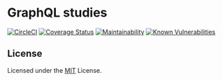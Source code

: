 # GraphQL studies

[![CircleCI](https://circleci.com/gh/Oda2/graphql-api-estudo.svg?style=svg)](https://circleci.com/gh/Oda2/graphql-api-estudo)
[![Coverage Status](https://coveralls.io/repos/github/Oda2/graphql-api-estudo/badge.svg?branch=master)](https://coveralls.io/github/Oda2/graphql-api-estudo?branch=master)
[![Maintainability](https://api.codeclimate.com/v1/badges/c3cd92f3c76e70d85e5e/maintainability)](https://codeclimate.com/github/Oda2/graphql-api-estudo/maintainability)
[![Known Vulnerabilities](https://snyk.io/test/github/oda2/graphql-api-estudo/badge.svg?targetFile=package.json)](https://snyk.io/test/github/oda2/graphql-api-estudo?targetFile=package.json)

## License
Licensed under the [MIT](https://github.com/Oda2/graphql-api-estudo/blob/master/LICENSE) License.